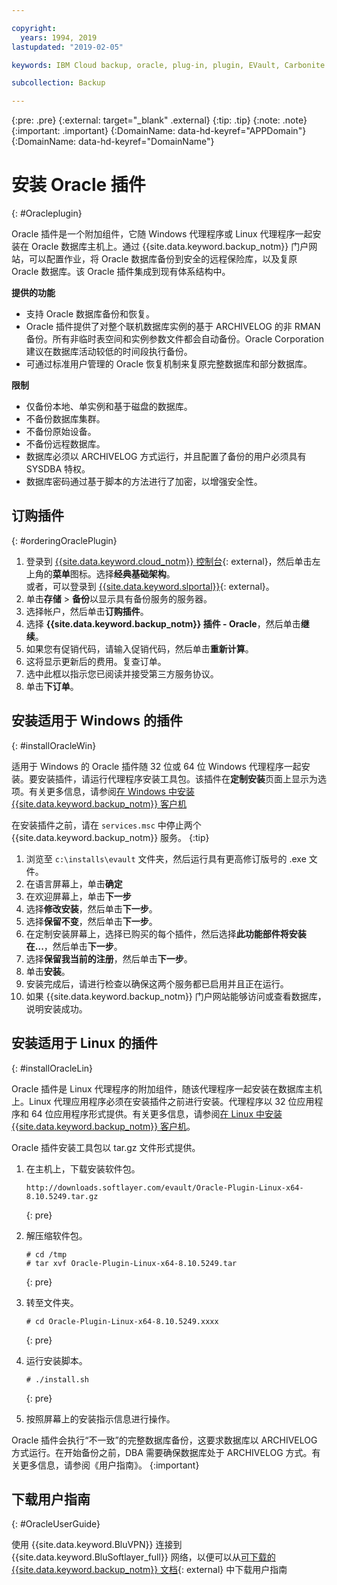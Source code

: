 ```yaml
---

copyright:
  years: 1994, 2019
lastupdated: "2019-02-05"

keywords: IBM Cloud backup, oracle, plug-in, plugin, EVault, Carbonite

subcollection: Backup

---
```

{:pre: .pre}
{:external: target="_blank" .external}
{:tip: .tip}
{:note: .note}
{:important: .important}
{:DomainName: data-hd-keyref="APPDomain"}
{:DomainName: data-hd-keyref="DomainName"}

# 安装 Oracle 插件
{: #Oracleplugin}

Oracle 插件是一个附加组件，它随 Windows 代理程序或 Linux 代理程序一起安装在 Oracle 数据库主机上。通过 {{site.data.keyword.backup_notm}} 门户网站，可以配置作业，将 Oracle 数据库备份到安全的远程保险库，以及复原 Oracle 数据库。该 Oracle 插件集成到现有体系结构中。

**提供的功能**

- 支持 Oracle 数据库备份和恢复。
- Oracle 插件提供了对整个联机数据库实例的基于 ARCHIVELOG 的非 RMAN 备份。所有非临时表空间和实例参数文件都会自动备份。Oracle Corporation 建议在数据库活动较低的时间段执行备份。
- 可通过标准用户管理的 Oracle 恢复机制来复原完整数据库和部分数据库。

**限制**
- 仅备份本地、单实例和基于磁盘的数据库。
- 不备份数据库集群。
- 不备份原始设备。
- 不备份远程数据库。
- 数据库必须以 ARCHIVELOG 方式运行，并且配置了备份的用户必须具有 SYSDBA 特权。
- 数据库密码通过基于脚本的方法进行了加密，以增强安全性。

## 订购插件
{: #orderingOraclePlugin}

1. 登录到 [{{site.data.keyword.cloud_notm}} 控制台](https://{DomainName}){: external}，然后单击左上角的**菜单**图标。选择**经典基础架构**。<br/>
      或者，可以登录到 [{{site.data.keyword.slportal}}](https://control.softlayer.com/){: external}。
2. 单击**存储** > **备份**以显示具有备份服务的服务器。
3. 选择帐户，然后单击**订购插件**。
4. 选择 **{{site.data.keyword.backup_notm}} 插件 - Oracle**，然后单击**继续**。
5. 如果您有促销代码，请输入促销代码，然后单击**重新计算**。
6. 这将显示更新后的费用。复查订单。
7. 选中此框以指示您已阅读并接受第三方服务协议。
8. 单击**下订单**。

## 安装适用于 Windows 的插件
{: #installOracleWin}

适用于 Windows 的 Oracle 插件随 32 位或 64 位 Windows 代理程序一起安装。要安装插件，请运行代理程序安装工具包。该插件在**定制安装**页面上显示为选项。有关更多信息，请参阅[在 Windows 中安装 {{site.data.keyword.backup_notm}} 客户机](/docs/infrastructure/Backup?topic=Backup-InstallinWindows)

在安装插件之前，请在 `services.msc` 中停止两个 {{site.data.keyword.backup_notm}} 服务。
{:tip}

1. 浏览至 `c:\installs\evault` 文件夹，然后运行具有更高修订版号的 .exe 文件。
2. 在语言屏幕上，单击**确定**
3. 在欢迎屏幕上，单击**下一步**
4. 选择**修改安装**，然后单击**下一步**。
5. 选择**保留不变**，然后单击**下一步**。
6. 在定制安装屏幕上，选择已购买的每个插件，然后选择**此功能部件将安装在...**，然后单击**下一步**。
7. 选择**保留我当前的注册**，然后单击**下一步**。
8. 单击**安装**。
9. 安装完成后，请进行检查以确保这两个服务都已启用并且正在运行。
10. 如果 {{site.data.keyword.backup_notm}} 门户网站能够访问或查看数据库，说明安装成功。

## 安装适用于 Linux 的插件
{: #installOracleLin}

Oracle 插件是 Linux 代理程序的附加组件，随该代理程序一起安装在数据库主机上。Linux 代理应用程序必须在安装插件之前进行安装。代理程序以 32 位应用程序和 64 位应用程序形式提供。有关更多信息，请参阅[在 Linux 中安装 {{site.data.keyword.backup_notm}} 客户机](/docs/infrastructure/Backup?topic=Backup-InstallinLinux)。

Oracle 插件安装工具包以 tar.gz 文件形式提供。

1. 在主机上，下载安装软件包。
   ```
   http://downloads.softlayer.com/evault/Oracle-Plugin-Linux-x64-8.10.5249.tar.gz
   ```
   {: pre}

2. 解压缩软件包。
   ```
   # cd /tmp
   # tar xvf Oracle-Plugin-Linux-x64-8.10.5249.tar
   ```
   {: pre}

3. 转至文件夹。
   ```
   # cd Oracle-Plugin-Linux-x64-8.10.5249.xxxx
   ```
   {: pre}

4. 运行安装脚本。
   ```
   # ./install.sh
   ```
   {: pre}

5. 按照屏幕上的安装指示信息进行操作。

Oracle 插件会执行“不一致”的完整数据库备份，这要求数据库以 ARCHIVELOG 方式运行。在开始备份之前，DBA 需要确保数据库处于 ARCHIVELOG 方式。有关更多信息，请参阅《用户指南》。
{:important}


## 下载用户指南
{: #OracleUserGuide}

使用 {{site.data.keyword.BluVPN}} 连接到 {{site.data.keyword.BluSoftlayer_full}} 网络，以便可以从[可下载的 {{site.data.keyword.backup_notm}} 文档](http://downloads.service.softlayer.com/evault/Documentation/){: external} 中下载用户指南

